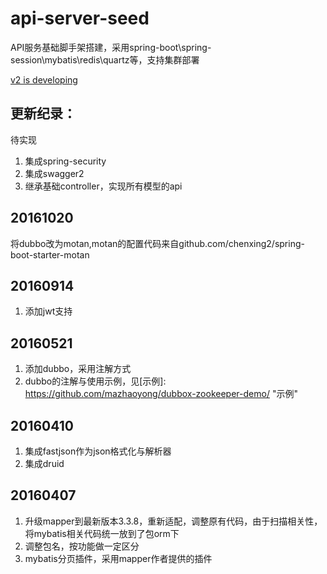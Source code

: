 # api-server-seed
API服务基础脚手架搭建，采用spring-boot\spring-session\mybatis\redis\quartz等，支持集群部署

[v2 is developing](https://github.com/imloama/api-server-seed/blob/v2)



## 更新纪录：

待实现
1. 集成spring-security
2. 集成swagger2
3. 继承基础controller，实现所有模型的api


20161020
-----------------
将dubbo改为motan,motan的配置代码来自github.com/chenxing2/spring-boot-starter-motan


20160914
---------------
1. 添加jwt支持


20160521
---------------
1. 添加dubbo，采用注解方式
2. dubbo的注解与使用示例，见[示例]: https://github.com/mazhaoyong/dubbox-zookeeper-demo/ "示例"


20160410
--------
1. 集成fastjson作为json格式化与解析器
2. 集成druid


20160407
--------
1. 升级mapper到最新版本3.3.8，重新适配，调整原有代码，由于扫描相关性，将mybatis相关代码统一放到了包orm下
2. 调整包名，按功能做一定区分
3. mybatis分页插件，采用mapper作者提供的插件

